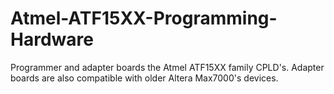 # Atmel-ATF15XX-Programming-Hardware
Programmer and adapter boards the Atmel ATF15XX family CPLD's.  Adapter boards are also compatible with older Altera Max7000's devices.
